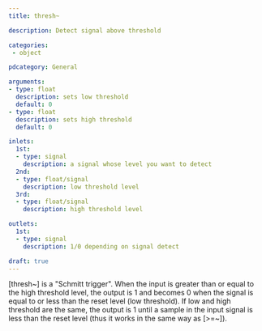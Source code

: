 ```yaml
---
title: thresh~

description: Detect signal above threshold

categories:
 - object

pdcategory: General

arguments:
- type: float
  description: sets low threshold
  default: 0
- type: float
  description: sets high threshold
  default: 0

inlets:
  1st:
  - type: signal
    description: a signal whose level you want to detect
  2nd:
  - type: float/signal
    description: low threshold level
  3rd:
  - type: float/signal
    description: high threshold level

outlets:
  1st:
  - type: signal
    description: 1/0 depending on signal detect

draft: true
---
```


[thresh~] is a "Schmitt trigger". When the input is greater than or equal to the high threshold level, the output is 1 and becomes 0 when the signal is equal to or less than the reset level (low threshold).
If low and high threshold are the same, the output is 1 until a sample in the input signal is less than the reset level (thus it works in the same way as [>=~]).
